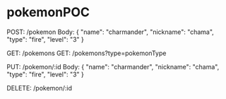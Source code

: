 # pokemonPOC

POST: /pokemon
Body: { "name": "charmander", "nickname": "chama", "type": "fire", "level": "3" }

GET: /pokemons
GET: /pokemons?type=pokemonType

PUT: /pokemon/:id
Body: { "name": "charmander", "nickname": "chama", "type": "fire", "level": "3" }

DELETE: /pokemon/:id

